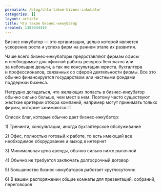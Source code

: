 ```yaml
---
permalink: /blog/chto-takoe-biznes-inkubator
categories: []
layout: article
title: Что такое бизнес-инкубатор
created: 1383644419
---
```

<p>Бизнес инкубатор&nbsp;— это организация, целью которой является ускорение роста и&nbsp;успеха фирм на&nbsp;раннем этапе их&nbsp;развития.</p>
<p>Чаше всего бизнес-инкубаторы предоставляют фирмам офисы и&nbsp;необходимые для офисной работы ресурсы бесплатно или за&nbsp;небольшие деньги, а&nbsp;так&nbsp;же консультации юриста, бухгалтера и&nbsp;профессионалов, связанных со&nbsp;сферой деятельности фирмы. Все это обычно финансируется государством или частными фондами поддержки бизнеса.</p>
<!--break-->
<p>Нетрудно догадаться, что желающих попасть в&nbsp;бизнес-инкубатор обычно сильно больше, чем мест в&nbsp;нем. Поэтому часто существуют жесткие критерии отбора компаний, например могут принимать только фирмы, которые занимаются IT.</p>
<p>Список благ, которые обычно дает бизнес-инкубатор:</p>
<p>1) Тренинги, консультации, иногда бухгалтерское обслуживание</p>
<p>2) Офис, полностью готовый к&nbsp;работе, то&nbsp;есть имеющий все необходимое оборудование и&nbsp;выход в&nbsp;интернет</p>
<p>3) Минимальная цена аренды, обычно сильно ниже рыночной</p>
<p>4) Обычно не&nbsp;требуется заключать долгосрочный договор</p>
<p>5) Большинство бизнес-инкубаторов работает круглосуточно</p>
<p>6) В&nbsp;вашем распоряжении общие комнаты для презентаций, собраний, переговоров</p>
